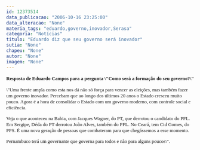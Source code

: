 ```yaml
---
id: 12373514
data_publicacao: "2006-10-16 23:25:00"
data_alteracao: "None"
materia_tags: "eduardo,governo,inovador,Serasa"
categoria: "Notícias"
titulo: "Eduardo diz que seu governo será inovador"
sutia: "None"
chapeu: "None"
autor: "None"
imagem: "None"
---
```

<p><B><FONT size=2></p>
<p><P><FONT face=Verdana>Resposta de Eduardo Campos para a pergunta \"Como será a formação do seu governo?\"</FONT></P></B></p>
<p><P><FONT face=Verdana>\"Uma frente ampla como esta nos dá não só força para vencer as eleições, mas também fazer um governo inovador. Percebam que ao longo dos últimos 20 anos o Estado cresceu muito pouco. Agora é a hora de consolidar o Estado com um&nbsp;governo moderno, com controle social e eficiência.</FONT></P></p>
<p><P><FONT face=Verdana>Veja o que aconteceu na Bahia, com Jacques Wagner, do PT,&nbsp;que derrotou o candidato do PFL. </FONT><FONT face=Verdana>Em Sergipe, Déda do PT derrotou João Alves, também do PFL. No Ceará,&nbsp;tem Cid Gomes, do PPS.&nbsp;É&nbsp;uma nova geração de pessoas que combateram para que chegássemos a esse momento. </FONT></P></p>
<p><P><FONT face=Verdana>Pernambuco&nbsp;terá um governante que governa para todos e não para alguns poucos\".</FONT></P></FONT> </p>
